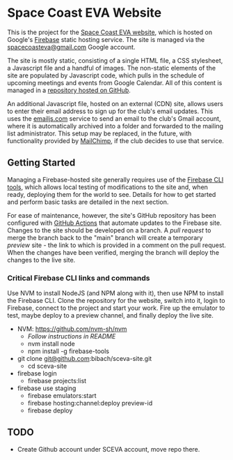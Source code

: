 # Space Coast EVA Website

This is the project for the [Space Coast EVA
website](https://spacecoasteva.club), which is hosted on Google's
[Firebase](https://firebase.google.com/) static hosting service.  The site is
managed via the spacecoasteva@gmail.com Google account.

The site is mostly static, consisting of a single HTML file, a CSS stylesheet,
a Javascript file and a handful of images.  The non-static elements of the site
are populated by Javascript code, which pulls in the schedule of upcoming
meetings and events from Google Calendar.  All of this content is managed in
a [repository hosted on GitHub](https://github.com/bibach/sceva-site).

An additional Javascript file, hosted on an external (CDN) site, allows users
to enter their email address to sign up for the club's email updates.  This
uses the [emailjs.com](https://emailjs.com) service to send an email to the
club's Gmail account, where it is automatically archived into a folder and
forwarded to the mailing list administrator.  This setup may be replaced,
in the future, with functionality provided by [MailChimp](https://mailchimp.com),
if the club decides to use that service.

## Getting Started

Managing a Firebase-hosted site generally requires use of the [Firebase CLI
tools](https://firebase.google.com/docs/cli), which allows local testing of
modifications to the site and, when ready, deploying them for the world to
see.  Details for how to get started and perform basic tasks are detailed in
the next section.

For ease of maintenance, however, the site's GitHub repository has been
configured with [GitHub Actions](https://docs.github.com/actions) that automate
updates to the Firebase site.  Changes to the site should be developed on a
branch.  A _pull request_ to merge the branch back to the "main" branch will
create a temporary _preview_ site - the link to which is provided in a comment
on the pull request.  When the changes have been verified, merging the branch
will deploy the changes to the live site.

### Critical Firebase CLI links and commands

Use NVM to install NodeJS (and NPM along with it), then use NPM to install the
Firebase CLI.  Clone the repository for the website, switch into it, login to
Firebase, connect to the project and start your work.  Fire up the emulator to
test, maybe deploy to a preview channel, and finally deploy the live site.

* NVM: https://github.com/nvm-sh/nvm
  * _Follow instructions in README_
  * nvm install node
  * npm install -g firebase-tools
* git clone git@github.com:bibach/sceva-site.git
  * cd sceva-site
* firebase login
  * firebase projects:list
* firebase use staging
  * firebase emulators:start
  * firebase hosting:channel:deploy preview-id
  * firebase deploy

## TODO

* Create Github account under SCEVA account, move repo there.
